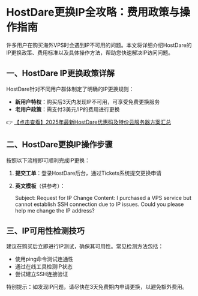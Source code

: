 # HostDare更换IP全攻略：费用政策与操作指南

许多用户在购买海外VPS时会遇到IP不可用的问题。本文将详细介绍HostDare的IP更换政策、费用标准以及具体操作方法，帮助您快速解决IP访问问题。

## 一、HostDare IP更换政策详解

HostDare针对不同用户群体制定了明确的IP更换规则：

- **新用户特权**：购买后3天内发现IP不可用，可享受免费更换服务
- **老用户政策**：需支付3美元/IP的费用进行更换

👉 [【点击查看】2025年最新HostDare优惠码及特价云服务器方案汇总](https://bit.ly/hostdare)

## 二、HostDare更换IP操作步骤

按照以下流程即可顺利完成IP更换：

1. **提交工单**：登录HostDare后台，通过Tickets系统提交更换申请
2. **英文模板**（供参考）：
   
   Subject: Request for IP Change
   Content: 
   I purchased a VPS service but cannot establish SSH connection due to IP issues. 
   Could you please help me change the IP address?
   

## 三、IP可用性检测技巧

建议在购买后立即进行IP测试，确保其可用性。常见检测方法包括：

- 使用ping命令测试连通性
- 通过在线工具检测IP状态
- 尝试建立SSH连接验证

特别提示：如发现IP问题，请尽快在3天免费期内申请更换，以避免额外费用。